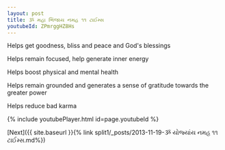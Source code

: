 ```yaml
---
layout: post
title: ૐ મહા ભિંજાય નમહ ૧૧ ટાઈમ્સ
youtubeId: ZPmrggHZ8Hs
---
```

 
 
Helps get goodness, bliss and peace and God's blessings
 
Helps remain focused, help generate inner energy 
 
Helps boost physical and mental health 
 
Helps remain grounded and generates a sense of gratitude towards the greater power 
 
Helps reduce bad karma
 
 
 
 


{% include youtubePlayer.html id=page.youtubeId %}
 
[Next]({{ site.baseurl }}{% link  split1/_posts/2013-11-19-ૐ યોજ્યાંય નમહ ૧૧ ટાઈમ્સ.md%})
 
